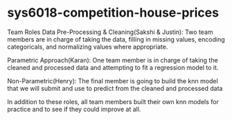 # sys6018-competition-house-prices
Team Roles
Data Pre-Processing & Cleaning(Sakshi & Justin):
Two team members are in charge of taking the data, 
filling in missing values, encoding categoricals, 
and normalizing values where appropriate.

Parametric Approach(Karan):
One team member is in charge of taking the cleaned and processed 
data and attempting to fit a regression model to it.

Non-Parametric(Henry):
The final member is going to build the knn model that we will
submit and use to predict from the cleaned and processed data

In addition to these roles, all team members built their own knn
models for practice and to see if they could improve at all. 
